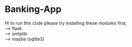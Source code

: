 # Banking-App
Hi to run this code please try installing these modules first, <br>
--> flask <br>
--> smtplib <br>
--> maybe (sqlite3)
